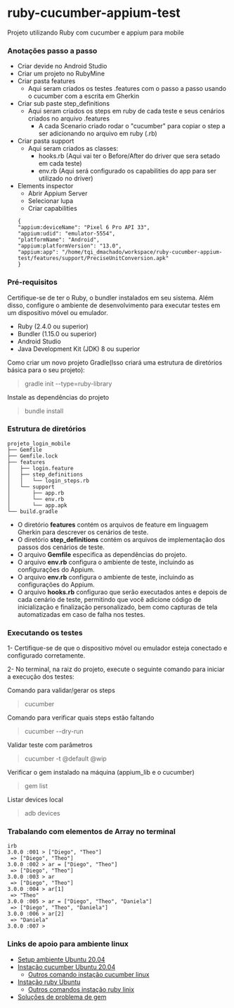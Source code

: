 # ruby-cucumber-appium-test
Projeto utilizando Ruby com cucumber e appium para mobile

### Anotações passo a passo
- Criar devide no Android Studio
- Criar um projeto no RubyMine
- Criar pasta features
  - Aqui seram criados os testes .features com o passo a passo usando o cucumber com a escrita em Gherkin
- Criar sub paste step_definitions
  - Aqui seram criados os steps em ruby de cada teste e seus cenários criados no arquivo .features
    - A cada Scenario criado rodar o "cucumber" para copiar o step a ser adicionando no arquivo em ruby (.rb)
- Criar pasta support
  - Aqui seram criados as classes:
    - hooks.rb (Aqui vai ter o Before/After do driver que sera setado em cada teste)
    - env.rb (Aqui será configurado os capabilities do app para ser utilizado no driver)
- Elements inspector
  - Abrir Appium Server
  - Selecionar lupa
  - Criar capabilities
  ```
  {
  "appium:deviceName": "Pixel 6 Pro API 33",
  "appium:udid": "emulator-5554",
  "platformName": "Android",
  "appium:platformVersion": "13.0",
  "appium:app": "/home/tqi_dmachado/workspace/ruby-cucumber-appium-test/features/support/PreciseUnitConversion.apk"
  }
  ```
  
### Pré-requisitos
Certifique-se de ter o Ruby, o bundler instalados em seu sistema. Além disso, configure o ambiente de desenvolvimento para executar testes em um dispositivo móvel ou emulador.
- Ruby (2.4.0 ou superior)
- Bundler (1.15.0 ou superior)
- Android Studio
- Java Development Kit (JDK) 8 ou superior

Como criar um novo projeto Gradle(Isso criará uma estrutura de diretórios básica para o seu projeto):
> gradle init --type=ruby-library 

Instale as dependências do projeto
> bundle install


### Estrutura de diretórios
````
projeto_login_mobile
├── Gemfile 
├── Gemfile.lock
├── features 
│   ├── login.feature  
│   ├── step_definitions 
│   │   └── login_steps.rb
│   └── support
│       ├── app.rb
│       └── env.rb 
│       └── app.apk 
└── build.gradle
````
- O diretório **features** contém os arquivos de feature em linguagem Gherkin para descrever os cenários de teste.
- O diretório **step_definitions** contém os arquivos de implementação dos passos dos cenários de teste.
- O arquivo **Gemfile** especifica as dependências do projeto.
- O arquivo **env.rb** configura o ambiente de teste, incluindo as configurações do Appium.
- O arquivo **env.rb** configura o ambiente de teste, incluindo as configurações do Appium.
- O arquivo **hooks.rb** configurao que serão executados antes e depois de cada cenário de teste, permitindo que você adicione código de inicialização e finalização personalizado, bem como capturas de tela automatizadas em caso de falha nos testes.

### Executando os testes
1- Certifique-se de que o dispositivo móvel ou emulador esteja conectado e configurado corretamente.

2- No terminal, na raiz do projeto, execute o seguinte comando para iniciar a execução dos testes:

Comando para validar/gerar os steps
> cucumber 

Comando para verificar quais steps estão faltando
> cucumber --dry-run

Validar teste com parâmetros
> cucumber -t @default @wip

Verificar o gem instalado na máquina (appium_lib e o cucumber)
> gem list

Listar devices local
> adb devices

### Trabalando com elementos de Array no terminal
```
irb
3.0.0 :001 > ["Diego", "Theo"]
 => ["Diego", "Theo"] 
3.0.0 :002 > ar = ["Diego", "Theo"]
 => ["Diego", "Theo"] 
3.0.0 :003 > ar
 => ["Diego", "Theo"] 
3.0.0 :004 > ar[1]
 => "Theo" 
3.0.0 :005 > ar = ["Diego", "Theo", "Daniela"]
 => ["Diego", "Theo", "Daniela"] 
3.0.0 :006 > ar[2]
 => "Daniela" 
3.0.0 :007 > 
```



### Links de apoio para ambiente linux
* [Setup ambiente Ubuntu 20.04 ](https://gorails.com/setup/ubuntu/20.04)
* [Instação cucumber Ubuntu 20.04](https://installati.one/install-cucumber-ubuntu-20-04/)
  * [Outros comando instação cucumber linux](https://www.thelinuxfaq.com/ubuntu/ubuntu-16-04-lts-xenial-xerus/cucumber?type=uninstall)
* [Instação ruby Ubuntu](https://phoenixnap.com/kb/install-ruby-ubuntu)
  * [Outros comandos instação ruby linix](https://www.thelinuxfaq.com/ubuntu/ubuntu-17-04-zesty-zapus/ruby-full?type=uninstall)
* [Soluções de problema de gem](https://bundler.io/blog/2019/05/14/solutions-for-cant-find-gem-bundler-with-executable-bundle.html)




